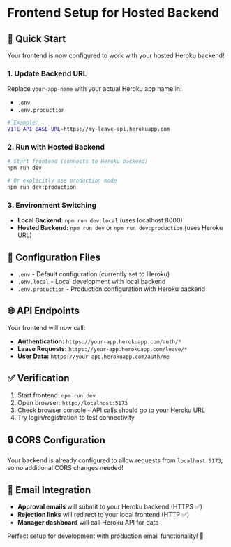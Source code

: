 # Frontend Setup for Hosted Backend

## 🚀 Quick Start

Your frontend is now configured to work with your hosted Heroku backend!

### **1. Update Backend URL**

Replace `your-app-name` with your actual Heroku app name in:
- `.env` 
- `.env.production`

```bash
# Example:
VITE_API_BASE_URL=https://my-leave-api.herokuapp.com
```

### **2. Run with Hosted Backend**

```bash
# Start frontend (connects to Heroku backend)
npm run dev

# Or explicitly use production mode
npm run dev:production
```

### **3. Environment Switching**

- **Local Backend:** `npm run dev:local` (uses localhost:8000)
- **Hosted Backend:** `npm run dev` or `npm run dev:production` (uses Heroku URL)

## 🔧 Configuration Files

- `.env` - Default configuration (currently set to Heroku)
- `.env.local` - Local development with local backend
- `.env.production` - Production configuration with Heroku backend

## 🌐 API Endpoints

Your frontend will now call:
- **Authentication:** `https://your-app.herokuapp.com/auth/*`
- **Leave Requests:** `https://your-app.herokuapp.com/leave/*`
- **User Data:** `https://your-app.herokuapp.com/auth/me`

## ✅ Verification

1. Start frontend: `npm run dev`
2. Open browser: `http://localhost:5173`
3. Check browser console - API calls should go to your Heroku URL
4. Try login/registration to test connectivity

## 🔒 CORS Configuration

Your backend is already configured to allow requests from `localhost:5173`, so no additional CORS changes needed!

## 📧 Email Integration

- **Approval emails** will submit to your Heroku backend (HTTPS ✅)
- **Rejection links** will redirect to your local frontend (HTTP ✅)
- **Manager dashboard** will call Heroku API for data

Perfect setup for development with production email functionality! 🎉
